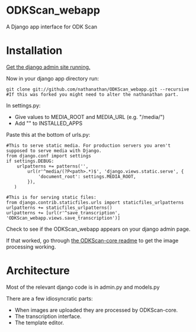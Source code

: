 ODKScan_webapp
==============

A Django app interface for ODK Scan

Installation
===========

[Get the django admin site running.](https://docs.djangoproject.com/en/1.4/intro/tutorial01/)

Now in your django app directory run:

	git clone git://github.com/nathanathan/ODKScan_webapp.git --recursive
	#If this was forked you might need to alter the nathanathan part.

In settings.py:

* Give values to MEDIA_ROOT and MEDIA_URL (e.g. "/media/")
* Add "" to INSTALLED_APPS

Paste this at the bottom of urls.py:

	#This to serve static media. For production servers you aren't supposed to serve media with Django.
	from django.conf import settings
	if settings.DEBUG:
	    urlpatterns += patterns('',
	        url(r'^media/(?P<path>.*)$', 'django.views.static.serve', {
	            'document_root': settings.MEDIA_ROOT,
	        }),
	   )
	
	#This is for serving static files:
	from django.contrib.staticfiles.urls import staticfiles_urlpatterns
	urlpatterns += staticfiles_urlpatterns()
	urlpatterns += [url(r'^save_transcription', 'ODKScan_webapp.views.save_transcription')]

Check to see if the ODKScan_webapp appears on your django admin page.

If that worked, go through [the ODKScan-core readme](https://github.com/nathanathan/ODKScan-core/blob/master/README.md) to get the image processing working.

Architecture
============

Most of the relevant django code is in admin.py and models.py

There are a few idiosyncratic parts:

* When images are uploaded they are processed by ODKScan-core.
* The transcription interface.
* The template editor.